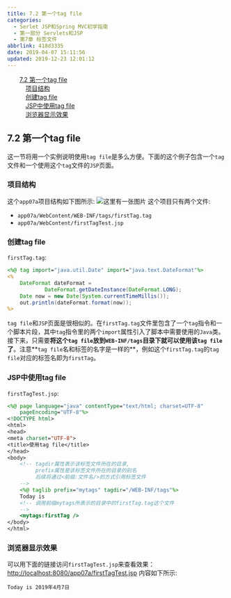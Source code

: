 ```yaml
---
title: 7.2 第一个tag file
categories:
  - Serlet JSP和Spring MVC初学指南
  - 第一部分 Servlets和JSP
  - 第7章 标签文件
abbrlink: 418d3335
date: 2019-04-07 15:11:56
updated: 2019-12-23 12:01:12
---
```

<div id='my_toc'><a href="/JavaReadingNotes/418d3335/#7-2-第一个tag-file" class="header_2">7.2 第一个tag file</a>&nbsp;<br><a href="/JavaReadingNotes/418d3335/#项目结构" class="header_3">项目结构</a>&nbsp;<br><a href="/JavaReadingNotes/418d3335/#创建tag-file" class="header_3">创建tag file</a>&nbsp;<br><a href="/JavaReadingNotes/418d3335/#JSP中使用tag-file" class="header_3">JSP中使用tag file</a>&nbsp;<br><a href="/JavaReadingNotes/418d3335/#浏览器显示效果" class="header_3">浏览器显示效果</a>&nbsp;<br></div>
<style>.header_1{margin-left: 1em;}.header_2{margin-left: 2em;}.header_3{margin-left: 3em;}.header_4{margin-left: 4em;}.header_5{margin-left: 5em;}.header_6{margin-left: 6em;}</style>
<!--more-->
<script>if (navigator.platform.search('arm')==-1){document.getElementById('my_toc').style.display = 'none';}var e,p = document.getElementsByTagName('p');while (p.length>0) {e = p[0];e.parentElement.removeChild(e);}</script>

<!--end-->
## 7.2 第一个tag file ##
这一节将用一个实例说明使用`tag file`是多么方便。下面的这个例子包含一个`tag`文件和一个使用这个`tag`文件的`JSP`页面。
### 项目结构 ###
这个`app07a`项目结构如下图所示:
![这里有一张图片](https://image-1257720033.cos.ap-shanghai.myqcloud.com/blog/readbooknote/ServlerJSPAndSpring%20MVCChuXueZhiNan/Chapter7/1.png)
这个项目只有两个文件:
- `app07a/WebContent/WEB-INF/tags/firstTag.tag`
- `app07a/WebContent/firstTagTest.jsp`

### 创建tag file ###
`firstTag.tag`:
```jsp
<%@ tag import="java.util.Date" import="java.text.DateFormat"%>
<%
    DateFormat dateFormat =
            DateFormat.getDateInstance(DateFormat.LONG);
    Date now = new Date(System.currentTimeMillis());
    out.println(dateFormat.format(now));
%>
```
`tag file`和`JSP`页面是很相似的。在`firstTag.tag`文件里包含了一个`tag`指令和一个脚本片段，其中`tag`指令里的两个`import`属性引入了脚本中需要使用的`Java`类。接下来，只需要**将这个`tag file`放到`WEB-INF/tags`目录下就可以使用该`tag file`了**。注意**`tag file`名和标签的名字是一样的**，例如这个`firstTag.tag`的`tag file`对应的标签名即为`firstTag`。
### JSP中使用tag file ###
`firstTagTest.jsp`:
```jsp
<%@ page language="java" contentType="text/html; charset=UTF-8"
    pageEncoding="UTF-8"%>
<!DOCTYPE html>
<html>
<head>
<meta charset="UTF-8">
<title>使用tag file</title>
</head>
<body>
    <!-- tagdir属性表示该标签文件所在的目录,
         prefix属性是该标签文件所在的目录的别名
         后续将通过<前缀:文件名/>的方式引用标签文件
    -->
    <%@ taglib prefix="mytags" tagdir="/WEB-INF/tags"%>
    Today is
    <!-- 调用前缀mytags所表示的目录中的firstTag.tag这个文件 
    -->
    <mytags:firstTag />
</body>
</html>
```
### 浏览器显示效果 ###
可以用下面的链接访问`firstTagTest.jsp`来查看效果：[http://localhost:8080/app07a/firstTagTest.jsp](http://localhost:8080/app07a/firstTagTest.jsp)
内容如下所示:
```
Today is 2019年4月7日 
```
